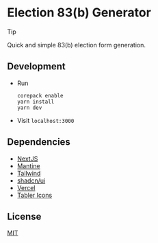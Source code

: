 # Election 83(b) Generator

> [!TIP]
> Quick and simple 83(b) election form generation.

## Development

- Run
  ```
  corepack enable
  yarn install
  yarn dev
  ```
- Visit `localhost:3000`

## Dependencies

- [NextJS](https://nextjs.org/)
- [Mantine](https://mantine.dev/)
- [Tailwind](https://tailwindcss.com/)
- [shadcn/ui](https://ui.shadcn.com/)
- [Vercel](https://vercel.com/)
- [Tabler Icons](https://tabler.io/icons/)

## License

[MIT](LICENSE)
